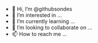 - 👋 Hi, I’m @githubsondes
- 👀 I’m interested in ...
- 🌱 I’m currently learning ...
- 💞️ I’m looking to collaborate on ...
- 📫 How to reach me ...

<!---
githubsondes/githubsondes is a ✨ special ✨ repository because its `README.md` (this file) appears on your GitHub profile.
You can click the Preview link to take a look at your changes.
--->
